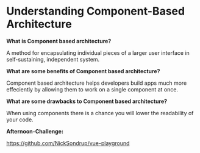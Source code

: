 # Understanding Component-Based Architecture

**What is Component based architecture?**

A method for encapsulating individual pieces of a larger user interface in self-sustaining, independent system.

**What are some benefits of Component based architecture?**

Component based architecture helps developers build apps much more effeciently by allowing them to work on a single component at once.

**What are some drawbacks to Component based architecture?**

When using components there is a chance you will lower the readability of your code. 

**Afternoon-Challenge:**

https://github.com/NickSondrup/vue-playground